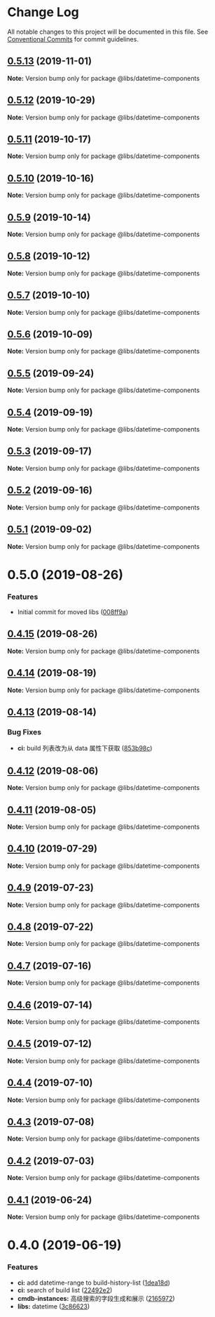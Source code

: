# Change Log

All notable changes to this project will be documented in this file.
See [Conventional Commits](https://conventionalcommits.org) for commit guidelines.

## [0.5.13](https://git.easyops.local/anyclouds/next-libs/compare/@libs/datetime-components@0.5.12...@libs/datetime-components@0.5.13) (2019-11-01)

**Note:** Version bump only for package @libs/datetime-components

## [0.5.12](https://git.easyops.local/anyclouds/next-libs/compare/@libs/datetime-components@0.5.11...@libs/datetime-components@0.5.12) (2019-10-29)

**Note:** Version bump only for package @libs/datetime-components

## [0.5.11](https://git.easyops.local/anyclouds/next-libs/compare/@libs/datetime-components@0.5.10...@libs/datetime-components@0.5.11) (2019-10-17)

**Note:** Version bump only for package @libs/datetime-components

## [0.5.10](https://git.easyops.local/anyclouds/next-libs/compare/@libs/datetime-components@0.5.9...@libs/datetime-components@0.5.10) (2019-10-16)

**Note:** Version bump only for package @libs/datetime-components

## [0.5.9](https://git.easyops.local/anyclouds/next-libs/compare/@libs/datetime-components@0.5.8...@libs/datetime-components@0.5.9) (2019-10-14)

**Note:** Version bump only for package @libs/datetime-components

## [0.5.8](https://git.easyops.local/anyclouds/next-libs/compare/@libs/datetime-components@0.5.7...@libs/datetime-components@0.5.8) (2019-10-12)

**Note:** Version bump only for package @libs/datetime-components

## [0.5.7](https://git.easyops.local/anyclouds/next-libs/compare/@libs/datetime-components@0.5.6...@libs/datetime-components@0.5.7) (2019-10-10)

**Note:** Version bump only for package @libs/datetime-components

## [0.5.6](https://git.easyops.local/anyclouds/next-libs/compare/@libs/datetime-components@0.5.5...@libs/datetime-components@0.5.6) (2019-10-09)

**Note:** Version bump only for package @libs/datetime-components

## [0.5.5](https://git.easyops.local/anyclouds/next-libs/compare/@libs/datetime-components@0.5.4...@libs/datetime-components@0.5.5) (2019-09-24)

**Note:** Version bump only for package @libs/datetime-components

## [0.5.4](https://git.easyops.local/anyclouds/next-libs/compare/@libs/datetime-components@0.5.3...@libs/datetime-components@0.5.4) (2019-09-19)

**Note:** Version bump only for package @libs/datetime-components

## [0.5.3](https://git.easyops.local/anyclouds/next-libs/compare/@libs/datetime-components@0.5.2...@libs/datetime-components@0.5.3) (2019-09-17)

**Note:** Version bump only for package @libs/datetime-components

## [0.5.2](https://git.easyops.local/anyclouds/next-libs/compare/@libs/datetime-components@0.5.1...@libs/datetime-components@0.5.2) (2019-09-16)

**Note:** Version bump only for package @libs/datetime-components

## [0.5.1](https://git.easyops.local/anyclouds/next-libs/compare/@libs/datetime-components@0.5.0...@libs/datetime-components@0.5.1) (2019-09-02)

**Note:** Version bump only for package @libs/datetime-components

# 0.5.0 (2019-08-26)

### Features

- Initial commit for moved libs ([008ff9a](https://git.easyops.local/anyclouds/brick-next/commits/008ff9a))

## [0.4.15](https://git.easyops.local/anyclouds/brick-next/compare/@libs/datetime-components@0.4.14...@libs/datetime-components@0.4.15) (2019-08-26)

**Note:** Version bump only for package @libs/datetime-components

## [0.4.14](https://git.easyops.local/anyclouds/brick-next/compare/@libs/datetime-components@0.4.13...@libs/datetime-components@0.4.14) (2019-08-19)

**Note:** Version bump only for package @libs/datetime-components

## [0.4.13](https://git.easyops.local/anyclouds/brick-next/compare/@libs/datetime-components@0.4.12...@libs/datetime-components@0.4.13) (2019-08-14)

### Bug Fixes

- **ci:** build 列表改为从 data 属性下获取 ([853b98c](https://git.easyops.local/anyclouds/brick-next/commits/853b98c))

## [0.4.12](https://git.easyops.local/anyclouds/brick-next/compare/@libs/datetime-components@0.4.11...@libs/datetime-components@0.4.12) (2019-08-06)

**Note:** Version bump only for package @libs/datetime-components

## [0.4.11](https://git.easyops.local/anyclouds/brick-next/compare/@libs/datetime-components@0.4.10...@libs/datetime-components@0.4.11) (2019-08-05)

**Note:** Version bump only for package @libs/datetime-components

## [0.4.10](https://git.easyops.local/anyclouds/brick-next/compare/@libs/datetime-components@0.4.9...@libs/datetime-components@0.4.10) (2019-07-29)

**Note:** Version bump only for package @libs/datetime-components

## [0.4.9](https://git.easyops.local/anyclouds/brick-next/compare/@libs/datetime-components@0.4.8...@libs/datetime-components@0.4.9) (2019-07-23)

**Note:** Version bump only for package @libs/datetime-components

## [0.4.8](https://git.easyops.local/anyclouds/brick-next/compare/@libs/datetime-components@0.4.7...@libs/datetime-components@0.4.8) (2019-07-22)

**Note:** Version bump only for package @libs/datetime-components

## [0.4.7](https://git.easyops.local/anyclouds/brick-next/compare/@libs/datetime-components@0.4.6...@libs/datetime-components@0.4.7) (2019-07-16)

**Note:** Version bump only for package @libs/datetime-components

## [0.4.6](https://git.easyops.local/anyclouds/brick-next/compare/@libs/datetime-components@0.4.5...@libs/datetime-components@0.4.6) (2019-07-14)

**Note:** Version bump only for package @libs/datetime-components

## [0.4.5](https://git.easyops.local/anyclouds/brick-next/compare/@libs/datetime-components@0.4.4...@libs/datetime-components@0.4.5) (2019-07-12)

**Note:** Version bump only for package @libs/datetime-components

## [0.4.4](https://git.easyops.local/anyclouds/brick-next/compare/@libs/datetime-components@0.4.3...@libs/datetime-components@0.4.4) (2019-07-10)

**Note:** Version bump only for package @libs/datetime-components

## [0.4.3](https://git.easyops.local/anyclouds/brick-next/compare/@libs/datetime-components@0.4.2...@libs/datetime-components@0.4.3) (2019-07-08)

**Note:** Version bump only for package @libs/datetime-components

## [0.4.2](https://git.easyops.local/anyclouds/brick-next/compare/@libs/datetime-components@0.4.1...@libs/datetime-components@0.4.2) (2019-07-03)

**Note:** Version bump only for package @libs/datetime-components

## [0.4.1](https://git.easyops.local/anyclouds/brick-next/compare/@libs/datetime-components@0.4.0...@libs/datetime-components@0.4.1) (2019-06-24)

**Note:** Version bump only for package @libs/datetime-components

# 0.4.0 (2019-06-19)

### Features

- **ci:** add datetime-range to build-history-list ([1dea18d](https://git.easyops.local/anyclouds/brick-next/commits/1dea18d))
- **ci:** search of build list ([22492e2](https://git.easyops.local/anyclouds/brick-next/commits/22492e2))
- **cmdb-instances:** 高级搜索的字段生成和展示 ([2165972](https://git.easyops.local/anyclouds/brick-next/commits/2165972))
- **libs:** datetime ([3c86623](https://git.easyops.local/anyclouds/brick-next/commits/3c86623))
